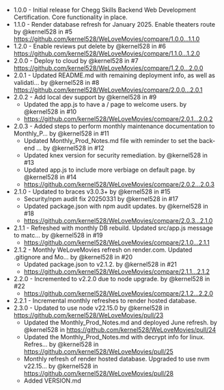 * 1.0.0 - Initial release for Chegg Skills Backend Web Development Certification.  Core functionality in place.
* 1.1.0 - Render database refresh for January 2025.  Enable theaters route by @kernel528 in #5 https://github.com/kernel528/WeLoveMovies/compare/1.0.0...1.1.0
* 1.2.0 - Enable reviews put delete by @kernel528 in #6 https://github.com/kernel528/WeLoveMovies/compare/1.1.0...1.2.0
* 2.0.0 - Deploy to cloud by @kernel528 in #7 https://github.com/kernel528/WeLoveMovies/compare/1.2.0...2.0.0
* 2.0.1 - Updated README.md with remaining deployment info, as well as validati… by @kernel528 in #8 https://github.com/kernel528/WeLoveMovies/compare/2.0.0...2.0.1
* 2.0.2 - Add local dev support by @kernel528 in #9 
  * Updated the app.js to have a / page to welcome users. by @kernel528 in #10
  * https://github.com/kernel528/WeLoveMovies/compare/2.0.1...2.0.2
* 2.0.3 - Added steps to perform monthly maintenance documentation to Monthly_P… by @kernel528 in #11 
  * Updated Monthly_Prod_Notes.md file with reminder to set the back-end … by @kernel528 in #12 
  * Updated knex version for security remediation. by @kernel528 in #13 
  * Updated app.js to include more verbiage on default page. by @kernel528 in #14
  * https://github.com/kernel528/WeLoveMovies/compare/2.0.2...2.0.3
* 2.1.0 - Updated to braces v3.0.3+ by @kernel528 in #15 
  * Security/npm audit fix 20250331 by @kernel528 in #17 
  * Updated package.json with npm audit updates. by @kernel528 in #18
  * https://github.com/kernel528/WeLoveMovies/compare/2.0.3...2.1.0
* 2.1.1 - Refreshed with monthly DB rebuild. Updated src/app.js message to matc… by @kernel528 in #19
  * https://github.com/kernel528/WeLoveMovies/compare/2.1.0...2.1.1
* 2.1.2 - Monthly WeLoveMovies refresh on render.com. Updated .gitignore and Mo… by @kernel528 in #20 
  * Updated package.json to v2.1.2. by @kernel528 in #21
  * https://github.com/kernel528/WeLoveMovies/compare/2.1.1...2.1.2
* 2.2.0 - Incremented to v2.2.0 due to node upgrade. by @kernel528 in #22
  * https://github.com/kernel528/WeLoveMovies/compare/2.1.2...2.2.0
* 2.2.1 - Incremental monthly refreshes to render hosted database.
* 2.3.0 - Updated to use node v22.15.0 by @kernel528 in https://github.com/kernel528/WeLoveMovies/pull/23
  * Updated the Monthly_Prod_Notes.md and deployed June refresh. by @kernel528 in https://github.com/kernel528/WeLoveMovies/pull/24
  * Updated the Monthly_Prod_Notes.md with decrypt info for linux. Refres… by @kernel528 in https://github.com/kernel528/WeLoveMovies/pull/25
  * Monthly refresh of render hosted database. Upgraded to use nvm v22.15… by @kernel528 in https://github.com/kernel528/WeLoveMovies/pull/28
  * Added VERSION.md